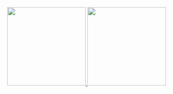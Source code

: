 <div align="center">
  <a href="https://github.com/pablovitorr">
  <img height="180em" src="https://github-readme-stats.vercel.app/api?username=pablovitorr&show_icons=true&theme=dracula&include_all_commits=true&count_private=true"/>
  <img height="180em" src="https://github-readme-stats.vercel.app/api/top-langs/?username=pablovitorr&layout=compact&langs_count=7&theme=dracula"/>
</div>
